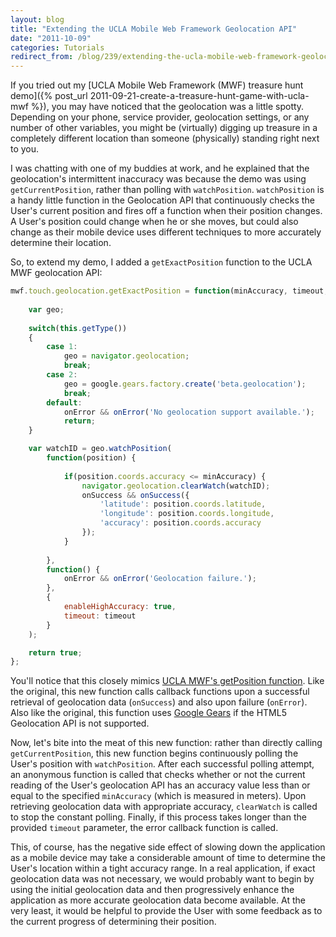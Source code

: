 ```yaml
---
layout: blog
title: "Extending the UCLA Mobile Web Framework Geolocation API"
date: "2011-10-09"
categories: Tutorials
redirect_from: /blog/239/extending-the-ucla-mobile-web-framework-geolocation-api/
---
```


If you tried out my [UCLA Mobile Web Framework (MWF) treasure hunt demo]({% post_url 2011-09-21-create-a-treasure-hunt-game-with-ucla-mwf %}), you may have noticed that the geolocation was a little spotty. Depending on your phone, service provider, geolocation settings, or any number of other variables, you might be (virtually) digging up treasure in a completely different location than someone (physically) standing right next to you.

I was chatting with one of my buddies at work, and he explained that the geolocation's intermittent inaccuracy was because the demo was using `getCurrentPosition`, rather than polling with `watchPosition`. `watchPosition` is a handy little function in the Geolocation API that continuously checks the User's current position and fires off a function when their position changes. A User's position could change when he or she moves, but could also change as their mobile device uses different techniques to more accurately determine their location.

So, to extend my demo, I added a `getExactPosition` function to the UCLA MWF geolocation API:

```javascript
mwf.touch.geolocation.getExactPosition = function(minAccuracy, timeout, onSuccess, onError) {
	
	var geo;
	
	switch(this.getType())
	{
		case 1:
			geo = navigator.geolocation;
			break;
		case 2:
			geo = google.gears.factory.create('beta.geolocation');
			break;
		default:
			onError && onError('No geolocation support available.');
			return;
	}

	var watchID = geo.watchPosition(
		function(position) {
		
			if(position.coords.accuracy <= minAccuracy) {
				navigator.geolocation.clearWatch(watchID);
				onSuccess && onSuccess({
					'latitude': position.coords.latitude,
					'longitude': position.coords.longitude,
					'accuracy': position.coords.accuracy
				});
			}
	
		},
		function() {
			onError && onError('Geolocation failure.');
		},
		{
			enableHighAccuracy: true,
			timeout: timeout
		}
	);

	return true;
};
```

You'll notice that this closely mimics [UCLA MWF's getPosition function](https://github.com/ucla/mwf/blob/master/root/assets/js/standard/geolocation.src.js). Like the original, this new function calls callback functions upon a successful retrieval of geolocation data (`onSuccess`) and also upon failure (`onError`). Also like the original, this function uses [Google Gears](http://gears.google.com/) if the HTML5 Geolocation API is not supported.

Now, let's bite into the meat of this new function: rather than directly calling `getCurrentPosition`, this new function begins continuously polling the User's position with `watchPosition`. After each successful polling attempt, an anonymous function is called that checks whether or not the current reading of the User's geolocation API has an accuracy value less than or equal to the specified `minAccuracy` (which is measured in meters). Upon retrieving geolocation data with appropriate accuracy, `clearWatch` is called to stop the constant polling. Finally, if this process takes longer than the provided `timeout` parameter, the error callback function is called.

This, of course, has the negative side effect of slowing down the application as a mobile device may take a considerable amount of time to determine the User's location within a tight accuracy range. In a real application, if exact geolocation data was not necessary, we would probably want to begin by using the initial geolocation data and then progressively enhance the application as more accurate geolocation data become available. At the very least, it would be helpful to provide the User with some feedback as to the current progress of determining their position.
